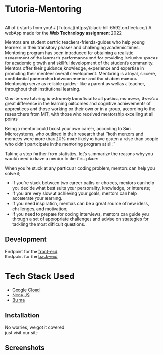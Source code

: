 <h1>Tutoria-Mentoring</h1><br>
All of it starts from you!
# [Tutoria](https://black-hill-6592.on.fleek.co/)
A webApp made for the <strong>Web Technology assignment</strong> 2022 


Mentors are student centric teachers-friends-guides who help young learners in 
their transitory phases and challenging academic times. Mentoring program has 
been introduced for obtaining a realistic assessment of the learner’s performance 
and for providing inclusive spaces for academic growth and skillful development 
of the student’s community. Mentors offer their guidance,knowledge, 
experience and expertise in promoting their mentees overall development. 
Mentoring is a loyal, sincere, confidential partnership between mentor and the 
student mentee. Mentorship serve as reliable guides- like a parent as wellas a teacher, throughout their institutional learning.

One-to-one tutoring is extremely beneficial to all parties, moreover, there’s a great difference in the learning outcomes and cognitive achievements of apprentices and those working on their own or in a group, according to the researchers from MIT, with those who received mentorship excelling at all points.

Being a mentor could boost your own career, according to Sun Microsystems, who outlined in their research that ‘’both mentors and mentees were more than 20% more likely to have gotten a raise than people who didn’t participate in the mentoring program at all.’’

Taking a step further from statistics, let’s summarize the reasons why you would need to have a mentor in the first place:

When you’re stuck at any particular coding problem, mentors can help you solve it;
- If you’re stuck between two career paths or choices, mentors can help you decide what best suits your personality, knowledge, or interests;
- If you are very slow at achieving your goals, mentors can help accelerate your learning.
- If you need inspiration, mentors can be a great source of new ideas, challenges, and motivation;
- If you need to prepare for coding interviews, mentors can guide you through a set of appropriate challenges and advise on
strategies for tackling the most difficult questions.



## Development
Endpoint for the [front-end](https://black-hill-6592.on.fleek.co/) 
<br>
Endpoint for the [back-end](https://hackoheist.el.r.appspot.com/)

# Tech Stack Used

- [Google Cloud](https://cloud.google.com/)
- [Node JS](https://nodejs.org/en/)
- [Bulma](https://bulma.io/)


## Installation
No worries, we got it covered <br> just visit our site 
## Screenshots





